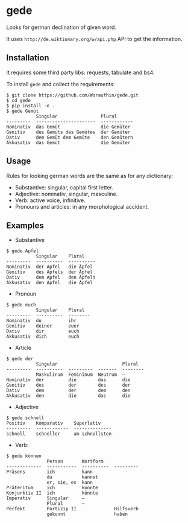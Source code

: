 # gede
Looks for german declination of given word.

It uses `http://de.wiktionary.org/w/api.php` API to get the information.

## Installation

It requires some third party libs: requests, tabulate and bs4. 

To install `gede` and collect the requirements:

```
$ git clone https://github.com/Woraufhin/gede.git
$ cd gede
$ pip install -e .
$ gede Gemüt
           Singular                Plural
---------  ----------------------  ------------
Nominativ  das Gemüt               die Gemüter
Genitiv    des Gemüts des Gemütes  der Gemüter
Dativ      dem Gemüt dem Gemüte    den Gemütern
Akkusativ  das Gemüt               die Gemüter
```

## Usage

Rules for looking german words are the same as for any dictionary:
* Substantive: singular, capital first letter.
* Adjective: nominativ, singular, masculine.
* Verb: active voice, infinitive.
* Pronouns and articles: in any morphological accident.

## Examples

* Substantive
```
$ gede Apfel
           Singular    Plural
---------  ----------  ----------
Nominativ  der Apfel   die Äpfel
Genitiv    des Apfels  der Äpfel
Dativ      dem Apfel   den Äpfeln
Akkusativ  den Apfel   die Äpfel
```
* Pronoun
```
$ gede euch
           Singular    Plural
---------  ----------  --------
Nominativ  du          ihr
Genitiv    deiner      euer
Dativ      dir         euch
Akkusativ  dich        euch
```

* Article
```
$ gede der
           Singular                        Plural
---------  ----------  ---------  -------  --------
           Maskulinum  Femininum  Neutrum  —
Nominativ  der         die        das      die
Genitiv    des         der        des      der
Dativ      dem         der        dem      den
Akkusativ  den         die        das      die
```

* Adjective
```
$ gede schnell
Positiv    Komparativ    Superlativ
---------  ------------  --------------
schnell    schneller     am schnellsten
```

* Verb:
```
$ gede können
               Person       Wortform
-------------  -----------  ----------  ---------
Präsens        ich          kann
               du           kannst
               er, sie, es  kann
Präteritum     ich          konnte
Konjunktiv II  ich          könnte
Imperativ      Singular     —
               Plural       —
Perfekt        Partizip II              Hilfsverb
               gekonnt                  haben
```
